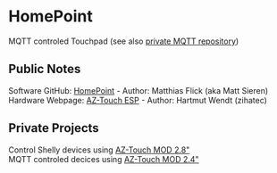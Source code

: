# HomePoint
MQTT controled Touchpad (see also [private MQTT repository](https://github.com/griemide/mqtt))

## Public Notes
Software GitHub: [HomePoint](https://github.com/sieren/Homepoint) - Author: Matthias Flick (aka Matt Sieren)  
Hardware Webpage: [AZ-Touch ESP](https://www.hwhardsoft.de/deutsch/projekte/arduitouch-esp/) - Author: Hartmut Wendt (zihatec)  

## Private Projects
Control Shelly devices using [AZ-Touch MOD 2.8"](https://github.com/griemide/Hardware/tree/master/Bausatz/AZ-Touch/projects/homepoint)  
MQTT controled decices using [AZ-Touch MOD 2.4"](https://github.com/griemide/Hardware/tree/master/Bausatz/AZ-Touch/projects/homepoint)  
